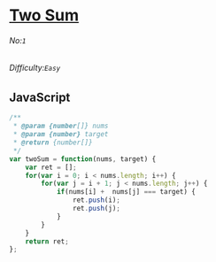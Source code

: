 # [Two Sum](https://leetcode.com/problems/two-sum/)
###### No:`1`
###### Difficulty:`Easy`
## JavaScript

```javascript
/**
 * @param {number[]} nums
 * @param {number} target
 * @return {number[]}
 */
var twoSum = function(nums, target) {
    var ret = [];
    for(var i = 0; i < nums.length; i++) {
        for(var j = i + 1; j < nums.length; j++) {
            if(nums[i] +  nums[j] === target) {
                ret.push(i);
                ret.push(j);
            }
        }
    }
    return ret;
};
```
